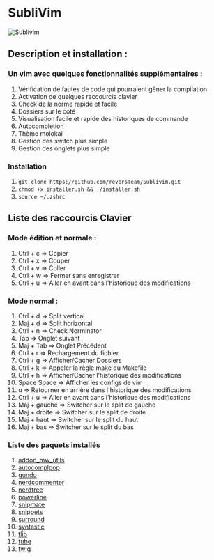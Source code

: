 SubliVim
========

![Sublivim](https://raw.github.com/reversTeam/Sublivim/triviere/Pictures/vim.jpg)

Description et installation :
-----------

### Un vim avec quelques fonctionnalités supplémentaires : ######
1.	Vérification de fautes de code qui pourraient gêner la compilation
2.	Activation de quelques raccourcis clavier
3.	Check de la norme rapide et facile
4.	Dossiers sur le coté
5.	Visualisation facile et rapide des historiques de commande
6.	Autocompletion
7.	Thème molokai
8.	Gestion des switch plus simple
9.	Gestion des onglets plus simple

### Installation ######
1.	`git clone https://github.com/reversTeam/Sublivim.git`
2.	`chmod +x installer.sh && ./installer.sh`
3.	`source ~/.zshrc`

Liste des raccourcis Clavier
------------

### Mode édition et normale : ######
1.	Ctrl + c     => Copier
2.	Ctrl + x     => Couper
3.	Ctrl + v     => Coller
4.	Ctrl + w     => Fermer sans enregistrer
5.	Ctrl + u     => Aller en avant dans l'historique des modifications

### Mode normal : ######
1.	Ctrl + d     => Split vertical
2.	Maj + d      => Split horizontal
3.	Ctrl + n     => Check Norminator
4.	Tab          => Onglet suivant
5.	Maj + Tab    => Onglet Précédent
6.	Ctrl + r     => Rechargement du fichier
7.	Ctrl + g     => Afficher/Cacher Dossiers
8.	Ctrl + k     => Appeler la règle make du Makefile
9.	Ctrl + h     => Afficher/Cacher l'historique des modifications
10.	Space Space  => Afficher les configs de vim
11.	u            => Retourner en arrière dans l'historique des modifications
12.	Ctrl + u     => Aller en avant dans l'historique des modifications
13.	Maj + gauche => Switcher sur le split de gauche
14.	Maj + droite => Switcher sur le split de droite
15.	Maj + haut   => Switcher sur le split du haut
16. Maj + bas    => Switcher sur le split du bas

### Liste des paquets installés ######
1.	[addon_mw_utils](https://github.com/marcweber/vim-addon-mw-utils)
2.	[autocomplpop](https://github.com/othree/vim-autocomplpop)
3.	[gundo](https://github.com/sjl/gundo.vim)
4.	[nerdcommenter](https://github.com/scrooloose/nerdcommenter)
5.	[nerdtree](https://github.com/scrooloose/nerdtree)
6.	[powerline](https://github.com/Lokaltog/powerline)
7.	[snipmate](https://github.com/garbas/vim-snipmate)
8.	[snippets](https://github.com/honza/vim-snippets)
9.	[surround](https://github.com/tpope/vim-surround)
10.	[syntastic](https://github.com/scrooloose/syntastic)
11.	[tlib](https://github.com/tomtom/tlib_vim)
12.	[tube](https://github.com/gcmt/tube.vim)
13.	[twig](https://github.com/lunaru/vim-twig)
